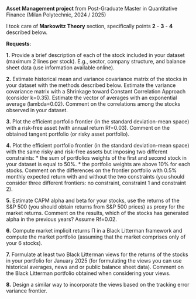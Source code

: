 **Asset Management project** from Post-Graduate Master in Quantitative Finance (Milan Polytechnic, 2024 / 2025)

I took care of **Markowitz Theory** section, specifically points **2** - **3** - **4** described below.


**Requests**:

**1.** Provide a brief description of each of the stock included in your dataset (maximum 2 lines per stock). E.g., sector, company structure, and balance sheet data (use 
       information available online).

**2.** Estimate historical mean and variance covariance matrix of the stocks in your dataset with the methods described below. Estimate the variance covariance matrix with a 
       Shrinkage toward Constant Correlation Approach (consider k=0.35). Estimate the vector of averages with an exponential average (lambda=0.02). Comment on the 
       correlations among the stocks observed in your dataset.

**3.** Plot the efficient portfolio frontier (in the standard deviation-mean space) with a risk-free asset (with annual return Rf=0.03). Comment on the obtained tangent 
       portfolio (or risky asset portfolio).

**4.** Plot the efficient portfolio frontier (in the standard deviation-mean space) with the same risky and risk-free assets but imposing two different constraints:
      * the sum of portfolios weights of the first and second stock in your dataset is equal to 50%.
      * the portfolio weights are above 10% for each stocks.
      Comment on the differences on the frontier portfolio with 0.5% monthly expected return with and without the two constraints (you should consider three different 
      frontiers: no constraint, constraint 1 and constraint 2).

**5.** Estimate CAPM alpha and beta for your stocks, use the returns of the S&P 500 (you should obtain returns from S&P 500 prices) as proxy for the market returns. Comment 
       on the results, which of the stocks has generated alpha in the previous years? Assume Rf=0.02.

**6.** Compute market implicit returns Π in a Black Litterman framework and compute the market portfolio (assuming that the market comprises only of your 6 stocks).

**7.** Formulate at least two Black Litterman views for the returns of the stocks in your portfolio for January 2025 (for formulating the views you can use historical 
       averages, news and or public balance sheet data). Comment on the Black Litterman portfolio obtained when considering your views.

**8.** Design a similar way to incorporate the views based on the tracking error variance frontier.
